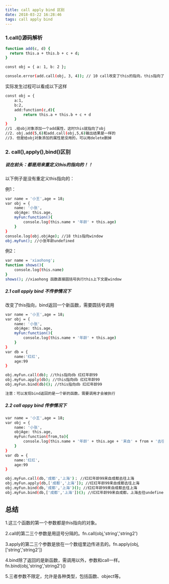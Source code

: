 ```yaml
---
title: call apply bind 区别
date: 2018-03-22 16:28:46
tags: call apply bind
---
```


### 1.call()源码解析 

```bash
function add(c, d) {
  return this.a + this.b + c + d;
}

const obj = { a: 1, b: 2 };

console.error(add.call(obj, 3, 4)); // 10 call改变了this的指向，this指向了ogj
```

实际发生过程可以看成以下这样

```bash 
const obj = {
    a:1,
    b:2,
    add:function(c,d){
        return this.a + this.b + c + d
    }
}
//1 .给obj对象添加一个add属性，这时this就指向了obj
//2. obj.add(5,6)和add.call(obj,5,6)输出结果是一样的
//3. 但是给obj对象添加的属性是没用的，可以用delete删掉
```

### 2. call(),apply(),bind()区别

##### 说在前头：都是用来重定义this的指向的！！



以下例子是没有重定义this指向的：

例1：

```bash
var name = '小王',age = 18;
var obj = {
    name: '小张',
    objAge: this.age,
    myFun:function(){
        console.log(this.name + '年龄' + this.age)
    }
}
console.log(obj.objAge); //18 this指向window
obj.myFun(); //小张年龄undefined
```

 例2：

```bash
var name = 'xiaohong';
function shows(){
    console.log(this.name)
}
shows(); //xiaohong 函数直接圆括号执行this上下文是window
```

##### 2.1 call apply bind 不传参情况下

改变了this指向，bind返回一个新函数，需要圆括号调用

~~~bash
var name = '小王',age = 18;
var obj = {
    name: '小张',
    objAge: this.age,
    myFun:function(){
        console.log(this.name + '年龄' + this.age)
    }
}
var db = {
    name:'红红',
    age:99
}

obj.myFun.call(db); //this指向db 红红年龄99
obj.myFun.apply(db); //this指向db 红红年龄99
obj.myFun.bind(db)(); //this指向db 红红年龄99  

注意：可以发现bind返回的是一个新的函数，需要调用才会被执行
~~~

##### 2.2 call appy bind 传参情况下

~~~bash
var name = '小王',age = 18;
var obj = {
    name: '小张',
    objAge: this.age,
    myFun:function(from,to){
        console.log(this.name + '年龄' + this.age + '来自' + from + '去往' + to)
    }
}
var db = {
    name:'红红',
    age:99
}

obj.myFun.call(db,'成都','上海')； //红红年龄99来自成都去往上海
obj.myFun.apply(db,['成都','上海']); //红红年龄99来自成都去往上海
obj.myFun.bind(db,'成都','上海')(); //红红年龄99来自成都去往上海
obj.myFun.bind(db,['成都','上海'])(); //红红年龄99来自成都，上海去往undefined
~~~

## 总结

1.这三个函数的第一个参数都是this指向的对象。

2.call的第二三个参数是用逗号分隔的。fn.call(obj,'string','string2')

3.apply的第二三个参数是放在一个数组里边传进去的。fn.apply(obj,['string','string2'])

4.bind除了返回的是新函数，需调用以外，参数和call一样。fn.bind(obj,'string','string2')()

5.三者参数不限定，允许是各种类型，包括函数、object等。

